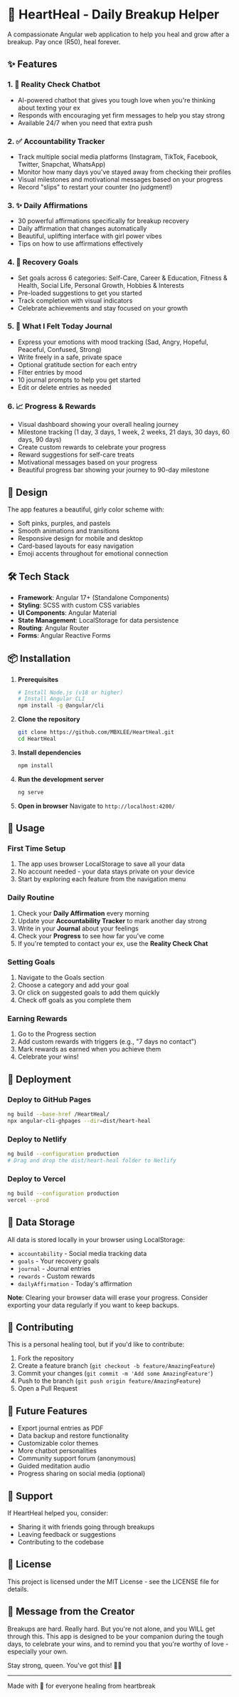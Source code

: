 # 💖 HeartHeal - Daily Breakup Helper

A compassionate Angular web application to help you heal and grow after a breakup. Pay once (R50), heal forever.

## ✨ Features

### 1. 💬 Reality Check Chatbot
- AI-powered chatbot that gives you tough love when you're thinking about texting your ex
- Responds with encouraging yet firm messages to help you stay strong
- Available 24/7 when you need that extra push

### 2. ✅ Accountability Tracker
- Track multiple social media platforms (Instagram, TikTok, Facebook, Twitter, Snapchat, WhatsApp)
- Monitor how many days you've stayed away from checking their profiles
- Visual milestones and motivational messages based on your progress
- Record "slips" to restart your counter (no judgment!)

### 3. ✨ Daily Affirmations
- 30 powerful affirmations specifically for breakup recovery
- Daily affirmation that changes automatically
- Beautiful, uplifting interface with girl power vibes
- Tips on how to use affirmations effectively

### 4. 🎯 Recovery Goals
- Set goals across 6 categories: Self-Care, Career & Education, Fitness & Health, Social Life, Personal Growth, Hobbies & Interests
- Pre-loaded suggestions to get you started
- Track completion with visual indicators
- Celebrate achievements and stay focused on your growth

### 5. 📔 What I Felt Today Journal
- Express your emotions with mood tracking (Sad, Angry, Hopeful, Peaceful, Confused, Strong)
- Write freely in a safe, private space
- Optional gratitude section for each entry
- Filter entries by mood
- 10 journal prompts to help you get started
- Edit or delete entries as needed

### 6. 📈 Progress & Rewards
- Visual dashboard showing your overall healing journey
- Milestone tracking (1 day, 3 days, 1 week, 2 weeks, 21 days, 30 days, 60 days, 90 days)
- Create custom rewards to celebrate your progress
- Reward suggestions for self-care treats
- Motivational messages based on your progress
- Beautiful progress bar showing your journey to 90-day milestone

## 🎨 Design

The app features a beautiful, girly color scheme with:
- Soft pinks, purples, and pastels
- Smooth animations and transitions
- Responsive design for mobile and desktop
- Card-based layouts for easy navigation
- Emoji accents throughout for emotional connection

## 🛠️ Tech Stack

- **Framework**: Angular 17+ (Standalone Components)
- **Styling**: SCSS with custom CSS variables
- **UI Components**: Angular Material
- **State Management**: LocalStorage for data persistence
- **Routing**: Angular Router
- **Forms**: Angular Reactive Forms

## 📦 Installation

1. **Prerequisites**
   ```bash
   # Install Node.js (v18 or higher)
   # Install Angular CLI
   npm install -g @angular/cli
   ```

2. **Clone the repository**
   ```bash
   git clone https://github.com/MBXLEE/HeartHeal.git
   cd HeartHeal
   ```

3. **Install dependencies**
   ```bash
   npm install
   ```

4. **Run the development server**
   ```bash
   ng serve
   ```

5. **Open in browser**
   Navigate to `http://localhost:4200/`

## 📱 Usage

### First Time Setup
1. The app uses browser LocalStorage to save all your data
2. No account needed - your data stays private on your device
3. Start by exploring each feature from the navigation menu

### Daily Routine
1. Check your **Daily Affirmation** every morning
2. Update your **Accountability Tracker** to mark another day strong
3. Write in your **Journal** about your feelings
4. Check your **Progress** to see how far you've come
5. If you're tempted to contact your ex, use the **Reality Check Chat**

### Setting Goals
1. Navigate to the Goals section
2. Choose a category and add your goal
3. Or click on suggested goals to add them quickly
4. Check off goals as you complete them

### Earning Rewards
1. Go to the Progress section
2. Add custom rewards with triggers (e.g., "7 days no contact")
3. Mark rewards as earned when you achieve them
4. Celebrate your wins!

## 🚀 Deployment

### Deploy to GitHub Pages
```bash
ng build --base-href /HeartHeal/
npx angular-cli-ghpages --dir=dist/heart-heal
```

### Deploy to Netlify
```bash
ng build --configuration production
# Drag and drop the dist/heart-heal folder to Netlify
```

### Deploy to Vercel
```bash
ng build --configuration production
vercel --prod
```

## 💾 Data Storage

All data is stored locally in your browser using LocalStorage:
- `accountability` - Social media tracking data
- `goals` - Your recovery goals
- `journal` - Journal entries
- `rewards` - Custom rewards
- `dailyAffirmation` - Today's affirmation

**Note**: Clearing your browser data will erase your progress. Consider exporting your data regularly if you want to keep backups.

## 🤝 Contributing

This is a personal healing tool, but if you'd like to contribute:

1. Fork the repository
2. Create a feature branch (`git checkout -b feature/AmazingFeature`)
3. Commit your changes (`git commit -m 'Add some AmazingFeature'`)
4. Push to the branch (`git push origin feature/AmazingFeature`)
5. Open a Pull Request

## 📝 Future Features

- Export journal entries as PDF
- Data backup and restore functionality
- Customizable color themes
- More chatbot personalities
- Community support forum (anonymous)
- Guided meditation audio
- Progress sharing on social media (optional)

## 💝 Support

If HeartHeal helped you, consider:
- Sharing it with friends going through breakups
- Leaving feedback or suggestions
- Contributing to the codebase

## 📄 License

This project is licensed under the MIT License - see the LICENSE file for details.

## 💌 Message from the Creator

Breakups are hard. Really hard. But you're not alone, and you WILL get through this. This app is designed to be your companion during the tough days, to celebrate your wins, and to remind you that you're worthy of love - especially your own.

Stay strong, queen. You've got this! 👑✨

---

Made with 💖 for everyone healing from heartbreak